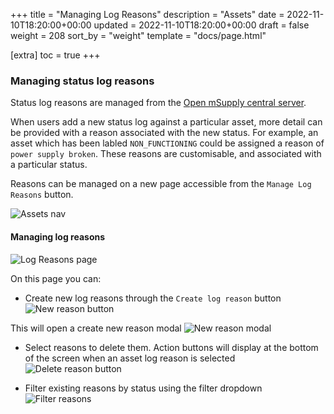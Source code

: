 +++
title = "Managing Log Reasons"
description = "Assets"
date = 2022-11-10T18:20:00+00:00
updated = 2022-11-10T18:20:00+00:00
draft = false
weight = 208
sort_by = "weight"
template = "docs/page.html"

[extra]
toc = true
+++


### Managing status log reasons

<div class="note">Status log reasons are managed from the <a href="/docs/getting_started/central">Open mSupply central server</a>.</div>

When users add a new status log against a particular asset, more detail can be provided with a reason associated with the new status. For example, an asset which has been labled `NON_FUNCTIONING` could be assigned a reason of `power supply broken`. These reasons are customisable, and associated with a particular status.

Reasons can be managed on a new page accessible from the `Manage Log Reasons` button.

![Assets nav](/docs/catalogue/images/manage_reasons_button.png)

#### Managing log reasons

![Log Reasons page](/docs/catalogue/images/manage_log_reasons.png)

On this page you can:

- Create new log reasons through the `Create log reason` button
  ![New reason button](/docs/catalogue/images/reasons_create_button.png)

This will open a create new reason modal
![New reason modal](/docs/catalogue/images/reasons_create_modal.png)

- Select reasons to delete them. Action buttons will display at the bottom of the screen when an asset log reason is selected
  ![Delete reason button](/docs/catalogue/images/delete-asset-log-reasons.png)

- Filter existing reasons by status using the filter dropdown
  ![Filter reasons](/docs/catalogue/images/reasons_filter.png)
